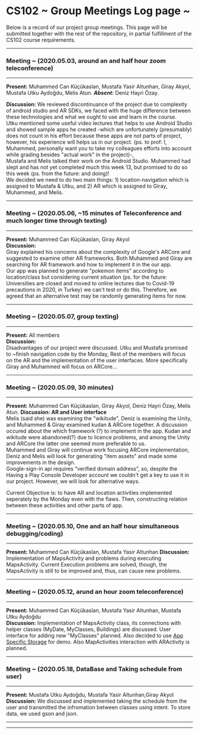 # CS102 ~ Group Meetings Log page ~

Below is a record of our project group meetings. This page will be submitted together with the rest of the repository, in partial fulfillment of the CS102 course requirements.

****
### Meeting ~ (2020.05.03, around an and half hour zoom teleconference)
****
**Present:** Muhammed Can Küçükaslan, Mustafa Yasir Altunhan, Giray Akyol, Mustafa Utku Aydoğdu, Melis Atun.
   _**Absent:**_  Deniz Hayri Özay.

**Discussion:** 
We reviewed discontinuance of the project due to complexity of android studio and AR SDKs, we faced with the huge difference between these technologies and what we ought to use and learn in the course.  
Utku mentioned some useful video lectures that helps to use Android Studio and showed sample apps he created -which are unfortunately (presumably) does not count in his effort because these apps are not parts of project, however, his experience will helps us in our project. (ps. to prof: I, Muhammed, personally want you to take my colleagues efforts into account while grading besides "actual work" in the project)-,  
Mustafa and Melis talked their work on the Android Studio. Muhammed had slept and has not yet completed much this week 13, but promised to do so this week (ps. from the future: and doing)!  
We decided we need to do two main things: 1) location-navigation which is assigned to Mustafa & Utku, and 2) AR which is assigned to Giray, Muhammed, and Melis. 

****
### Meeting ~ (2020.05.06, ~15 minutes of Teleconference and much longer time through texting)
****
**Present:** Muhammed Can Küçükaslan, Giray Akyol  
**Discussion:**  
Giray explained his concerns about the complexity of Google's ARCore and suggested to examine other AR frameworks. Both Muhammed and Giray are searching for AR framework and how to implement it in the our app.  
Our app was planned to generate "pokemon items" according to location/class but considering current situation (ps. for the future: Universities are closed and moved to online lectures due to Covid-19 precautions in 2020, in Turkey) we can't test or do this. Therefore, we agreed that an alternative test may be randomly generating items for now. 


****
### Meeting ~ (2020.05.07, group texting)
****
**Present:** All members  
**Discussion:**  
Disadvantages of our project were discussed. Utku and Mustafa promised to ~finish navigation code by the Monday, Rest of the members will focus on the AR and the implementation of the user interfaces. More specifically Giray and Muhammed will focus on ARCore...

****
### Meeting ~ (2020.05.09, 30 minutes)
****
**Present:** Muhammed Can Küçükaslan, Giray Akyol,  Deniz Hayri Özay, Melis Atun.
**Discussion: AR and User interface**  
Melis (said she) was examining the "wikitude", Deniz is examining the Unity, and Muhammed & Giray examined kudan & ARCore together. A discussion occured about the which framework (?) to implement in the app. Kudan and wikitude were abandoned(?) due to licence problems, and among  the Unity and ARCore the latter one seemed more preferable to us.  
Muhammed and Giray will continue work focusing ARCore implementation, Deniz and Melis will look for generating "item assets" and made some improvements in the design.    
Google-sign-in api requires "verified domain address", so, despite the Having a Play Console Developer account we couldn't get a key to use it in our project. However, we will look for alternative ways.  
  
Current Objective is: to have AR and location activities implemented seperately by the Monday even with the flaws. Then, constructing relation between these activities and other parts of app.

****
### Meeting ~ (2020.05.10, One and an half hour simultaneous debugging/coding)
****
**Present:**   Muhammed Can Küçükaslan, Mustafa Yasir Altunhan
**Discussion:**  
Implementation of MapsActivity and problems during executing MapsActivity. Current Execution problems are solved, though, the MapsActivity is still to be improved and, thus, can cause new problems.


****
### Meeting ~ (2020.05.12, arund an hour zoom teleconference)
****
**Present:**  Muhammed Can Küçükaslan, Mustafa Yasir Altunhan, Mustafa Utku Aydoğdu  
**Discussion:**  Implementation of MapsActivity class, its connections with helper classes (MyDate, MyClasses, Buildings) are discussed. User interface for adding new "MyClasses" planned. Also decided to use [App Specific Storage](https://developer.android.com/training/data-storage) for demo. Also MapActivities interaction with ARActivity is planned.


****
### Meeting ~ (2020.05.18, DataBase and Taking schedule from user)
****
**Present:**   Mustafa Utku Aydoğdu, Mustafa Yasir Altunhan,Giray Akyol
**Discussion:** We discussed and implemented taking the schedule from the user and transmitted the infromation between classes using intent. To store data, we used gson and json.
****
****
